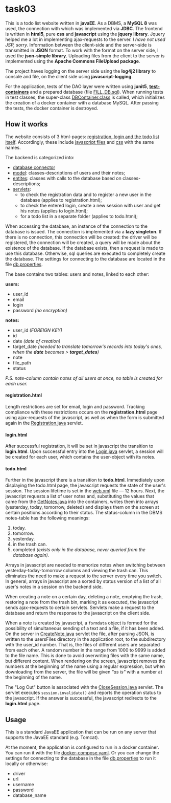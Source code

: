 # task03
This is a todo list website written in **javaEE**. As a DBMS, a **MySQL 8** was used, the connection with which was implemented via **JDBC**. The frontend is written in **html5**, pure **css** and **javascript** using the **jquery library**. Jquery helped me a lot in implementing ajax-requests to the server. *I have not used JSP, sorry.* Information between the client-side and the server-side is transmitted in **JSON** format. To work with the format on the server side, I used the **json-simple library**. Uploading files from the client to the server is implemented using the **Apache Commons FileUpload package**.

The project haves logging on the server side using the **log4j2 library** to console and file, on the client side using **javascript-logging**.

For the application, tests of the DAO layer were written using **junit5**, **[test-containers](https://www.testcontainers.org/)** and a prepared database (file [FILL_DB.sql](https://github.com/Sharibo-ASTON-DEV-Trainee/task03/blob/master/src/test/resources/FILL_DB.sql)).
When running tests in test classes, the super-class [DBContainer.class](https://github.com/Sharibo-ASTON-DEV-Trainee/task03/blob/master/src/test/java/com/gmail/alexejkrawez/entities/DBContainer.java) is called, which initializes the creation of a docker container with a database MySQL. After passing the tests, the docker container is destroyed.

## How it works
The website consists of 3 html-pages: [registration, login and the todo list itself](https://github.com/Sharibo-ASTON-DEV-Trainee/task03/tree/master/src/main/webapp). Accordingly, these include [javascript files](https://github.com/Sharibo-ASTON-DEV-Trainee/task03/tree/master/src/main/webapp/js) and [css](https://github.com/Sharibo-ASTON-DEV-Trainee/task03/tree/master/src/main/webapp/css) with the same names.

The backend is categorized into:
- [database connector](https://github.com/Sharibo-ASTON-DEV-Trainee/task03/blob/master/src/main/java/com/gmail/alexejkrawez/DBConnector.java)
- [model](https://github.com/Sharibo-ASTON-DEV-Trainee/task03/tree/master/src/main/java/com/gmail/alexejkrawez/model): classes-descriptions of users and their notes;
- [entites](https://github.com/Sharibo-ASTON-DEV-Trainee/task03/tree/master/src/main/java/com/gmail/alexejkrawez/entities): classes with calls to the database based on classes-descriptions;
- [servlets](https://github.com/Sharibo-ASTON-DEV-Trainee/task03/tree/master/src/main/java/com/gmail/alexejkrawez/servlets):
  - to check the registration data and to register a new user in the database (applies to registration.html);
  - to check the entered login, create a new session with user and get his notes (applies to login.html);
  - for a todo list in a separate folder (applies to todo.html);

When accessing the database, an instance of the connection to the database is issued. The connection is implemented via a **lazy singleton.** If there is no connection, this connection will be created: the driver will be registered, the connection will be created, a query will be made about the existence of the database. If the database exists, then a request is made to use this database. Otherwise, sql queries are executed to completely create the database. The settings for connecting to the database are located in the file [db.properties](https://github.com/Sharibo-ASTON-DEV-Trainee/task03/blob/master/src/main/resources/db.properties).

The base contains two tables: users and notes, linked to each other:

**users:**
- user_id
- email
- login
- password *(no encryption)*

**notes:**
- user_id *(FOREIGN KEY)*
- id
- date *(date of creation)*
- target_date *(needed to translate tomorrow's records into today's ones, when the **date** becomes > **target_dates**)*
- note
- file_path
- status

*P.S. note-column contain notes of all users at once, no table is created for each user.*

#### registration.html
Length restrictions are set for email, login and password. Tracking compliance with these restrictions occurs on the **registration.html** page using ajax-requests of the javascript, as well as when the form is submitted again in the [Registration.java](https://github.com/Sharibo-ASTON-DEV-Trainee/task03/blob/master/src/main/java/com/gmail/alexejkrawez/servlets/Registration.java) servlet.

#### login.html

After successful registration, it will be set in javascript the transition to **login.html**. Upon successful entry into the [Login.java](https://github.com/Sharibo-ASTON-DEV-Trainee/task03/blob/master/src/main/java/com/gmail/alexejkrawez/servlets/Login.java) servlet, a session will be created for each user, which contains the user-object with its notes.

#### todo.html

Further in the javascript there is a transition to **todo.html**.
Immediately upon displaying the todo.html page, the javascript requests the state of the user's session. The session lifetime is set in the [web.xml](https://github.com/Sharibo-ASTON-DEV-Trainee/task03/blob/master/src/main/webapp/WEB-INF/web.xml) file — 12 hours. Next, the javascript requests a list of user notes and, substituting the values that came from the [GetNotes.java](https://github.com/Sharibo-ASTON-DEV-Trainee/task03/blob/master/src/main/java/com/gmail/alexejkrawez/servlets/todo/GetNotes.java) into the containers, writes them into arrays (yesterday, today, tomorrow, deleted) and displays them on the screen at certain positions according to their status. The status-column in the DBMS notes-table has the following meanings:
1. today.
2. tomorrow.
3. yesterday.
4. in the trash can.
5. completed *(exists only in the database, never queried from the database again).*

Arrays in javascript are needed to memorize notes when switching between yesterday-today-tomorrow columns and viewing the trash can. This eliminates the need to make a request to the server every time you switch. In general, arrays in javascript are a sorted by status version of a list of all user's notes in a session on the backend side.

When creating a note on a certain day, deleting a note, emptying the trash, restoring a note from the trash bin, marking it as executed, the javascript sends ajax-requests to certain servlets. Servlets make a request to the database and return the response to the javascript on the client side.

When a note is created by javascript, a ```formdata``` object is formed for the possibility of simultaneous sending of a text and a file, if it has been added. On the server in [CreateNote.java](https://github.com/Sharibo-ASTON-DEV-Trainee/task03/blob/master/src/main/java/com/gmail/alexejkrawez/servlets/todo/CreateNote.java) servlet the file, after parsing JSON, is written to the usersFiles directory in the application root, to the subdirectory with the user_id number. That is, the files of different users are separated from each other. A random number in the range from 1000 to 9999 is added to the file name. This is done to avoid overwriting files with the same name, but different content. When rendering on the screen, javascript removes the numbers at the beginning of the name using a regular expression, but when downloading from the server, the file will be given *"as is"* with a number at the beginning of the name.

The "Log Out" button is associated with the [CloseSession.java](https://github.com/Sharibo-ASTON-DEV-Trainee/task03/blob/master/src/main/java/com/gmail/alexejkrawez/servlets/todo/CloseSession.java) servlet. The servlet executes ```session.invalidate()``` and reports the operation status to the javascript. If the answer is successful, the javascript redirects to the **login.html** page.

## Usage
This is a standard JavaEE application that can be run on any server that supports the JavaEE standard (e.g. Tomcat).

At the moment, the application is configured to run in a docker container. You can run it with the file [docker-compose.yaml](https://github.com/Sharibo-ASTON-DEV-Trainee/task03/blob/master/docker-compose.yaml). Or you can change the settings for connecting to the database in the file [db.properties](https://github.com/Sharibo-ASTON-DEV-Trainee/task03/blob/master/src/main/resources/db.properties) to run it locally or otherwise:
- driver
- url
- username
- password
- database_name
